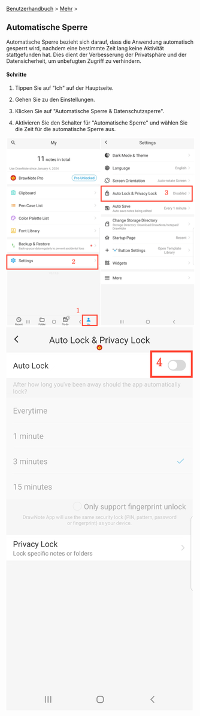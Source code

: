 [Benutzerhandbuch](/dragonnest/drawnote/manual/de) > [Mehr](/dragonnest/drawnote/manual/de/more) >

Automatische Sperre
---
Automatische Sperre bezieht sich darauf, dass die Anwendung automatisch gesperrt wird, nachdem eine bestimmte Zeit lang keine Aktivität stattgefunden hat. Dies dient der Verbesserung der Privatsphäre und der Datensicherheit, um unbefugten Zugriff zu verhindern.

#### Schritte

1. Tippen Sie auf "lch" auf der Hauptseite.

2. Gehen Sie zu den Einstellungen.

3. Klicken Sie auf "Automatische Sperre & Datenschutzsperre".

4. Aktivieren Sie den Schalter für "Automatische Sperre" und wählen Sie die Zeit für die automatische Sperre aus.

![Automatische Sperrung 1](imgs/automatic_locking.png)
![Automatische Sperrung 2](imgs/auto_locking1.png)